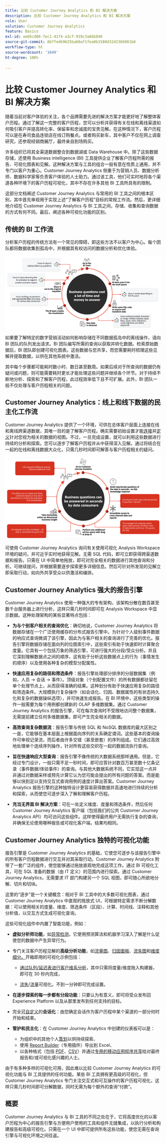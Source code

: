```yaml
---
title: 比较 Customer Journey Analytics 和 BI 解决方案
description: 比较 Customer Journey Analytics 和 BI 解决方案
role: User
solution: Customer Journey Analytics
feature: Basics
exl-id: ae66cd06-7ec1-4174-a3cf-939c3a66b840
source-git-commit: 8b7fedb9625ba60af1fea0b1580d32d2366081b8
workflow-type: ht
source-wordcount: '1649'
ht-degree: 100%

---
```


# 比较 Customer Journey Analytics 和 BI 解决方案

随着当前对客户体验的关注，各个品牌需要先进的解决方案才能更好地了解整体客户历程。通过了解这一完整的客户历程，您可以分析并获得有关在线和离线渠道如何吸引客户并提高转化率、保留率和忠诚度的宝贵见解。在这种情况下，客户历程可以是在寿司食品连锁店在线订购餐点。或者购买新车，其中客户不仅在网上调查研究，还参观经销商展厅，最终亲自到场购买。

许多组织已将其全渠道数据整合到数据湖或 Data Warehouse 中。除了这些数据存储，还使用 Business intelligence (BI) 工具提供企业了解客户历程所需的报告、可视化图表和见解。这种解决方案与工具的组合一般有意在性质上通用，并不专门以客户为重心。Customer Journey Analytics 侧重于为营销人员、数据分析师、数据科学家等负责客户体验的人士助力。通过该工具，他们可实时地将各个渠道各种环境下的客户历程可视化，其中不存在许多其他 BI 工具所具有的限制。

这部分文档阐述 Customer Journey Analytics 与常用的 BI 工具之间的根本区别，其中首先审视用于实现上述“了解客户历程”目标的常规工作流。然后，更详细地介绍在 Customer Journey Analytics 与 BI 工具之间，存储、收集和查询数据的方式有何不同。最后，阐述各种可视化功能的区别。

## 传统的 BI 工作流

分析客户历程的传统方法有一个常见的障碍，即这些方法不以客户为中心。每个团队都将数据收集到孤岛中，并根据其有权访问的数据分析和优化体验。

![本节中描述的传统 BI 工作流](./assets/biworkflow.png)

如果要了解特定的数字营销活动如何影响存储在不同数据孤岛中的离线操作，请向 BI 团队的队列发出请求。BI 团队编写所需的查询以获取并转化数据。检索原始数据后，BI 团队即创建可视化图表。这些数据与您共享，而您需要耗时梳理这些见解并提取数据，以供在其他系统中激活。

其中每个步骤都可能耗时数小时、数日甚至数周。如果后续对于所查询的数据仍有疑问或问题，则可能需要耗时更长才能处理这些问题并继续各个环节。对于持续不断地分析、探索和了解客户历程，此过程效率低下且不可扩展。此外，BI 团队一般不仅处理与客户历程相关的问题。

## Customer Journey Analytics：线上和线下数据的民主化工作流

Customer Journey Analytics 提供了一个环境，可供在总体客户层面上连接在线和离线跨渠道数据，其唯一目的是了解客户历程。确实需要初始设置才能[连接](/help/connections/overview.md)并[定义](/help/data-views/data-views.md)针对您视为相关的数据的视图。不过，一旦完成设置，就可以利用这些数据进行持续的分析和探索。您可以逐步了解客户历程并从中获得深入见解。通过将结合在一起的在线和离线数据大众化，只需几秒时间即可解答与客户历程相关的疑问。

![本节中描述的 Customer Journey Analytics 工作流](./assets/cjaworkflow.png)

可使用 Customer Journey Analytics 询问有关使用可视化 Analysis Workspace 环境的疑问，并可近乎实时地获得见解。无需 SQL 代码，即可立即获得跨渠道数据和报告。只需在 UI 中简单地拖放，即可对完全相关的数据进行其他查询和分析。可继续提问，并根据需要逐步探索更多详细信息。然后可针对所发现的见解立即采取行动，如向外共享受众以供激活和编排。

## Customer Journey Analytics 强大的报告引擎

Customer Journey Analytics 使用一种强大的专有架构，该架构分散在数百甚至数千台服务器上进行分析，这样只需几秒时间即可在 Analysis Workspace 中显示数据。这种处理架构的某些显著特点包括：

* **为与个别客户相关的查询优化**：确切地说，Customer Journey Analytics 将数据存储在一个广泛使用缓存的分布式报告引擎中。为针对个人级别事件数据的响应式查询微调了该引擎，因此为与客户相关的查询进行了完善的优化。报告引擎将数据存储在面向列的位图索引中，这些索引有助于快速即时计算聚合度量。它具有一个包括万象的筛选引擎，可进行强大的分段/受众分析。并且它深刻理解数据点之间的顺序，这有助于分析这些数据点上的行为（事情发生的顺序）以及使用各种复杂的模型分配属性。

* **快速应用复杂的路径和筛选条件**：报告引擎处理部分排序的分层数据集（例如，人员 -> 会话 -> 事件）。顶级对象（个别配置文件）的所有数据都驻留在单个处理节点上，从而获得准确的结果。这种划分有助于快速应用复杂的路径和筛选条件。大规模执行复杂操作（如会话化、归因、数据属性的有状态持久化和复杂的数据操纵选项），并可快速生成报告。在 BI 环境中，这些类型的操作一般需要为每个用例都创建新的 OLAP 多维数据集。通过 Customer Journey Analytics 的报告引擎，可在每次查询时不受限地访问整个数据集，无需提前建立任何多维数据集，即可产生完全相关的数据。

* **高效查询复杂数据流**：报告引擎与传统 SQL 和 NoSQL 数据库的最大区别之一是，它能够在基本层面上根据面向序列的关系确定谓词。这些基本的查询操作可审视记录流，而后者由许多交错（甚至嵌套）的序列组成。它们通过高效地处理单个连续序列操作，针对所有这些交织在一起的数据流执行查询。

* **旨在快速响应大型查询**：报告引擎不像传统的大数据系统那样通用。但是，它经过专门设计，一般只需不足一秒时间，即可应答针对数百万甚至数十亿条记录（事件数据/体验事件）的查询。与其他大数据系统不同，它实现这一点并非通过对数据采样或预先计算它认为您可能会提出的所有问题的答案。而是能够以快到足以支持交互式查询用例的速度计算出答案。Customer Journey Analytics 报告引擎的这种独特设计更容易获得数据并高速地进行持续的分析和探索，从而使您可逐步深入了解和理解客户历程。

* **充当无界面 BI 解决方案**：可在一处定义维度、度量和筛选条件，然后任何 Customer Journey Analytics 客户端（包括我们的公共 Customer Journey Analytics API）均可访问这些组件。这样使得最终用户无需执行复杂的查询，并确保无论使用哪种报告或可视化客户端，结果均相同。

## Customer Journey Analytics 独特的可视化功能

报告引擎是 Customer Journey Analytics 的基础，它使您可逐步与该报告引擎中的所有客户历程数据进行交互并对其采取行动。Customer Journey Analytics 附带了一套广泛的组件，使您能够通过拖放直观地完成这项工作。通过 BI 可视化工具，可在 SQL 准备的数据（由 IT 定义）的范围内进行探索。通过 Customer Journey Analytics，无需要求 IT 部门构建另一个 SQL 视图，即可随心所欲地分解、切片和切块。

这里的“逐步”是一个关键概念：相对于 BI 工具中的大多数可视化图表，通过 Customer Journey Analytics 中直观的拖放式 UI，可根据特定需求不断分解数据：可以使用相关的度量、维度、筛选条件（区段）、计算、时间线、注释和其他分析值，以交互方式生成可视化查询。

这些可视化组件中内置了智能功能，例如：

* **虚拟分析师功能**，如[异常检测](/help/analysis-workspace/c-anomaly-detection/anomaly-detection.md)，它使用预测算法和机器学习深入了解是什么促使您的数据中产生异常行为。

* 专门关注客户历程见解的&#x200B;**高级分析功能**，如[流量图](/help/analysis-workspace/visualizations/c-flow/flow.md)、[归因面板](/help/analysis-workspace/c-panels/attribution.md)、[流失图](/help/analysis-workspace/visualizations/fallout/fallout-flow.md)和[维度细分。](/help/components/dimensions/t-breakdown-fa.md)开箱即用的可视化示例包括：

   * [通过队列/延迟表进行客户维系分析](/help/analysis-workspace/visualizations/cohort-table/cohort-use-cases.md)，其中只需将度量/维度拖入构建器，即可在 30 秒内完成，

   * [流失](/help/analysis-workspace/visualizations/fallout/configuring-fallout.md)/[流量](/help/analysis-workspace/visualizations/c-flow/create-flow.md)可视化。不到一分钟即可完成设置。

* **在逐步探索的每一步都有分段功能**：只要认为有意义，即可将受众发布回 Experience Platform 以及从那里发布到任何支持的目标。

* 完全[可自定义](/help/data-views/component-settings/persistence.md)的&#x200B;**会话化**：由您确定会话作为客户历程中某个渠道的一部分何时开始和结束。

* **管护和民主化**：在 Customer Journey Analytics 中创建的仪表板可以是：

   * 为组织中的其他个人[策划](/help/analysis-workspace/curate-share/curate.md)以供持续探索、
   * 使用 [Report Builder](/help/report-builder/report-buider-overview.md)（专用插件）导出到 Excel、
   * 以各种格式（包括 [PDF](/help/analysis-workspace/export/download-send.md)、[CSV](/help/analysis-workspace/export/download-send.md)）并通过[专用的移动应用程序](/help/mobile-app/home.md)[共享](/help/analysis-workspace/curate-share/share-projects.md)给对最终报告和/或可视化感兴趣的人士。

由于有多种多样的可视化可用，因此难以比较 Customer Journey Analytics 的可视化功能与 BI 工具提供的任何功能。某些 BI 工具拥有更高级的可视化，但 Customer Journey Analytics 专门关注交互式和可互操作的客户历程可视化，这样只需几秒时间即可分解数据，同时无需为每个额外的查询“付款”。


## 概要

Customer Journey Analytics 与 BI 工具的不同之处在于，它将高度优化的以客户历程为中心的报告引擎与方便用户使用的工具和组件无缝集成，以执行分析和构建报告和高级可视化。只需在一个 UI 中即可提供所有这些功能，使您无需在查询引擎与可视化环境之间往返。
